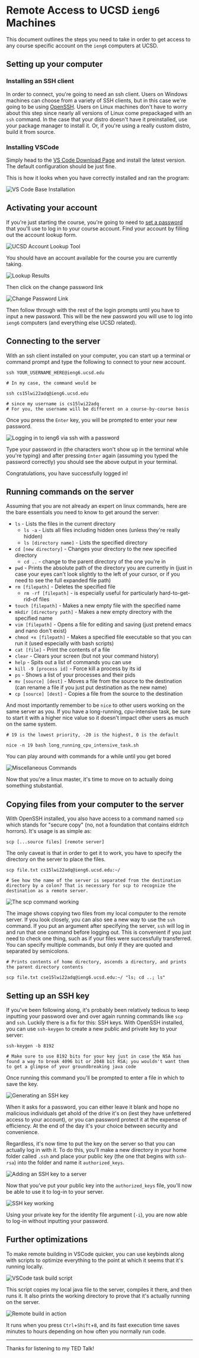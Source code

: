 <style>pre{white-space:pre-wrap;} h1 code{font-size: 0.9em;</style>

# Remote Access to UCSD `ieng6` Machines
This document outlines the steps you need to take in order to get access to any course specific account on the `ieng6` computers at UCSD. 
## Setting up your computer
### Installing an SSH client
In order to connect, you're going to need an ssh client. Users on Windows machines can choose from a variety of SSH clients, but in this case we're going to be using [OpenSSH](https://www.openssh.com/). Users on Linux machines don't have to worry about this step since nearly all versions of Linux come prepackaged with an `ssh` command. In the case that your distro doesn't have it preinstalled, use your package manager to install it. Or, if you're using a really custom distro, build it from source.
### Installing VSCode
Simply head to the [VS Code Download Page](https://code.visualstudio.com/download) and install the latest version. The default configuration should be just fine.

This is how it looks when you have correctly installed and ran the program:

![VS Code Base Installation](img/vscode.png)
## Activating your account
If you're just starting the course, you're going to need to [set a password](https://sdacs.ucsd.edu/~icc/index.php) that you'll use to log in to your course account. Find your account by filling out the account lookup form.

![UCSD Account Lookup Tool](img/lookup.png)

You should have an account available for the course you are currently taking.

![Lookup Results](img/account.png)

Then click on the change password link

![Change Password Link](img/changepw.png)

Then follow through with the rest of the login prompts until you have to input a new password. This will be the new password you will use to log into `ieng6` computers (and everything else UCSD related).
## Connecting to the server
With an ssh client installed on your computer, you can start up a terminal or command prompt and type the following to connect to your new account.
```
ssh YOUR_USERNAME_HERE@ieng6.ucsd.edu

# In my case, the command would be 

ssh cs15lwi22adq@ieng6.ucsd.edu

# since my username is cs15lwi22adq
# For you, the username will be different on a course-by-course basis
```
Once you press the `Enter` key, you will be prompted to enter your new password.

![Logging in to ieng6 via ssh with a password](img/loggedin.png)

Type your password in (the characters won't show up in the terminal while you're typing) and after pressing `Enter` again (assuming you typed the password correctly) you should see the above output in your terminal.

Congratulations, you have successfully logged in!
## Running commands on the server 
Assuming that you are not already an expert on linux commands, here are the bare essentials you need to know to get around the server:
- `ls` - Lists the files in the current directory
	- `ls -a` - Lists all files including hidden ones (unless they're really hidden)
	- `ls [directory name]` - Lists the specified directory
- `cd [new directory]` - Changes your directory to the new specified directory
	- `cd ..` - change to the parent directory of the one you're in
- `pwd` - Prints the absolute path of the directory you are currently in (just in case your eyes can't look slightly to the left of your cursor, or if you need to see the full expanded file path)
- `rm [filepath]` - Deletes the specified file
	- `rm -rf [filepath]` - is especially useful for particularly hard-to-get-rid-of files
- `touch [filepath]` - Makes a new empty file with the specified name
- `mkdir [directory path]` - Makes a new empty directory with the specified name
- `vim [filepath]` - Opens a file for editing and saving (just pretend emacs and nano don't exist)
- `chmod +x [filepath]` - Makes a specified file executable so that you can run it (used especially with bash scripts)
- `cat [file]` - Print the contents of a file
- `clear` - Clears your screen (but not your command history)
- `help` - Spits out a list of commands you can use
- `kill -9 [process id]` - Force kill a process by its id
- `ps` - Shows a list of your processes and their pids
- `mv [source] [dest]` - Moves a file from the source to the destination (can rename a file if you just put destination as the new name)
- `cp [source] [dest]` - Copies a file from the source to the destination

And most importantly remember to be `nice` to other users working on the same server as you. If you have a long-running, cpu-intensive task, be sure to start it with a higher nice value so it doesn't impact other users as much on the same system.
```
# 19 is the lowest priority, -20 is the highest, 0 is the default

nice -n 19 bash long_running_cpu_intensive_task.sh
```
You can play around with commands for a while until you get bored

![Miscellaneous Commands](img/commands.png)

Now that you're a linux master, it's time to move on to actually doing something stubstantial.
## Copying files from your computer to the server
With OpenSSH installed, you also have access to a command named `scp` which stands for "secure copy" (no, not a foundation that contains eldritch horrors). It's usage is as simple as:
```
scp [...source files] [remote server]
```
The only caveat is that in order to get it to work, you have to specify the directory on the server to place the files.
```
scp file.txt cs15lwi22adq@ieng6.ucsd.edu:~/

# See how the name of the server is separated from the destination directory by a colon? That is necessary for scp to recognize the destination as a remote server.
```

![The scp command working](img/scp.png)

The image shows copying two files from my local computer to the remote server. If you look closely, you can also see a new way to use the `ssh` command. If you put an argument after specifying the server, `ssh` will log in and run that one command before logging out. This is convenient if you just need to check one thing, such as if your files were successfully transferred. You can specify multiple commands, but only if they are quoted and separated by semicolons.
```
# Prints contents of home directory, ascends a directory, and prints the parent directory contents

scp file.txt cse15lwi22adq@ieng6.ucsd.edu:~/ "ls; cd ..; ls"
```
## Setting up an SSH key
If you've been following along, it's probably been relatively tedious to keep inputting your password over and over again running commands like `scp` and `ssh`. Luckily there is a fix for this: SSH keys. With OpenSSH installed, you can use `ssh-keygen` to create a new public and private key to your server:
```
ssh-keygen -b 8192

# Make sure to use 8192 bits for your key just in case the NSA has found a way to break 4096 bit or 2048 bit RSA; you wouldn't want them to get a glimpse of your groundbreaking java code
```
Once running this command you'll be prompted to enter a file in which to save the key.

![Generating an SSH key](img/keygen.png)

When it asks for a password, you can either leave it blank and hope no malicious individuals get ahold of the drive it's on (lest they have unfettered access to your account), or you can password protect it at the expense of efficiency. At the end of the day it's your choice between security and convenience.

Regardless, it's now time to put the key on the server so that you can actually log in with it. To do this, you'll make a new directory in your home folder called `.ssh` and place your public key (the one that begins with `ssh-rsa`) into the folder and name it `authorized_keys`.

![Adding an SSH key to a server](img/addingkey.png)

Now that you've put your public key into the `authorized_keys` file, you'll now be able to use it to log-in to your server.

![SSH key working](img/sshedin.png)

Using your private key for the identity file argument (`-i`), you are now able to log-in without inputting your password.
## Further optimizations
To make remote building in VSCode quicker, you can use keybinds along with scripts to optimize everything to the point at which it seems that it's running locally.

![VSCode task build script](img/buildscript.png)

This script copies my local java file to the server, compiles it there, and then runs it. It also prints the working directory to prove that it's actually running on the server.

![Remote build in action](img/remotebuild.png)

It runs when you press `Ctrl`+`Shift`+`B`, and its fast execution time saves minutes to hours depending on how often you normally run code.

---

Thanks for listening to my TED Talk!
